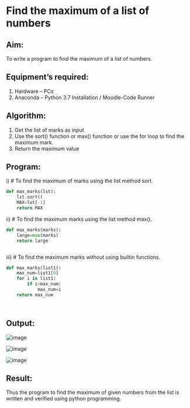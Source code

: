 # Find the maximum of a list of numbers
## Aim:
To write a program to find the maximum of a list of numbers.
## Equipment’s required:
1.	Hardware – PCs
2.	Anaconda – Python 3.7 Installation / Moodle-Code Runner
## Algorithm:
1.	Get the list of marks as input
2.	Use the sort() function or max() function or use the for loop to find the maximum mark.
3.	Return the maximum value
## Program:

i)	# To find the maximum of marks using the list method sort.
```Python
def max_marks(lst):
    lst.sort()
    MAX=lst[-1]
    return MAX


```

ii)	# To find the maximum marks using the list method max().
```Python
def max_marks(marks):
    large=max(marks)
    return large



```

iii) # To find the maximum marks without using builtin functions.
```Python
def max_marks(list1):
    max_num=list1[0]
    for i in list1:
        if i>max_num:
            max_num=i
    return max_num




```



## Output:
![image](https://github.com/sriharan23000516/FindMaximum/assets/139841769/031e8a60-65bf-4587-8a27-7a5b91faf69d)

![image](https://github.com/sriharan23000516/FindMaximum/assets/139841769/cc5f9d04-568a-47bf-8833-89a60f068260)

![image](https://github.com/sriharan23000516/FindMaximum/assets/139841769/4603afc7-0d55-4aac-beb3-62ac8e487974)




## Result:
Thus the program to find the maximum of given numbers from the list is written and verified using python programming.
